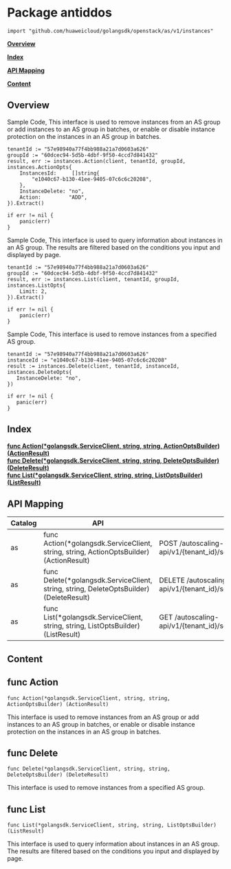 # Package antiddos
    import "github.com/huaweicloud/golangsdk/openstack/as/v1/instances"
**[Overview](#overview)**  

**[Index](#index)**  

**[API Mapping](#api-mapping)**  

**[Content](#content)**  

## Overview


Sample Code, This interface is used to remove instances from an AS group or add instances to an AS group in batches, or enable or disable instance protection on the instances in an AS group in batches.

    
    tenantId := "57e98940a77f4bb988a21a7d0603a626"
    groupId := "60dcec94-5d5b-4dbf-9f50-4ccd7d841432"
    result, err := instances.Action(client, tenantId, groupId, instances.ActionOpts{
        InstancesId:     []string{
            "e1040c67-b130-41ee-9405-07c6c6c20208",
        },
        InstanceDelete: "no",
        Action:         "ADD",
    }).Extract()
    
    if err != nil {
        panic(err)
    }
    
Sample Code, This interface is used to query information about instances in an AS group. The results are filtered based on the conditions you input and displayed by page.

    
    tenantId := "57e98940a77f4bb988a21a7d0603a626"
    groupId := "60dcec94-5d5b-4dbf-9f50-4ccd7d841432"
    result, err := instances.List(client, tenantId, groupId, instances.ListOpts{
        Limit: 2,
    }).Extract()
    
    if err != nil {
        panic(err)
    }
    
Sample Code, This interface is used to remove instances from a specified AS group.

    
    tenantId := "57e98940a77f4bb988a21a7d0603a626"
    instanceId := "e1040c67-b130-41ee-9405-07c6c6c20208"
    result := instances.Delete(client, tenantId, instanceId, instances.DeleteOpts{
       InstanceDelete: "no",
    })
    
    if err != nil {
       panic(err)
    }
## Index
**[func Action(*golangsdk.ServiceClient, string, string, ActionOptsBuilder) (ActionResult)](#func-action)**  
**[func Delete(*golangsdk.ServiceClient, string, string, DeleteOptsBuilder) (DeleteResult)](#func-delete)**  
**[func List(*golangsdk.ServiceClient, string, string, ListOptsBuilder) (ListResult)](#func-list)**  
## API Mapping
|Catalog|API|EndPoint|
|----|---|--------|
|as|func Action(*golangsdk.ServiceClient, string, string, ActionOptsBuilder) (ActionResult)|POST /autoscaling-api/v1/{tenant_id}/scaling_group_instance/{scaling_group_id}/action|
|as|func Delete(*golangsdk.ServiceClient, string, string, DeleteOptsBuilder) (DeleteResult)|DELETE /autoscaling-api/v1/{tenant_id}/scaling_group_instance/{instance_id}|
|as|func List(*golangsdk.ServiceClient, string, string, ListOptsBuilder) (ListResult)|GET /autoscaling-api/v1/{tenant_id}/scaling_group_instance/{scaling_group_id}/list|
## Content
## func Action
    func Action(*golangsdk.ServiceClient, string, string, ActionOptsBuilder) (ActionResult)  
This interface is used to remove instances from an AS group or add instances to an AS group in batches, or enable or disable instance protection on the instances in an AS group in batches.
## func Delete
    func Delete(*golangsdk.ServiceClient, string, string, DeleteOptsBuilder) (DeleteResult)  
This interface is used to remove instances from a specified AS group.
## func List
    func List(*golangsdk.ServiceClient, string, string, ListOptsBuilder) (ListResult)  
This interface is used to query information about instances in an AS group. The results are filtered based on the conditions you input and displayed by page.
